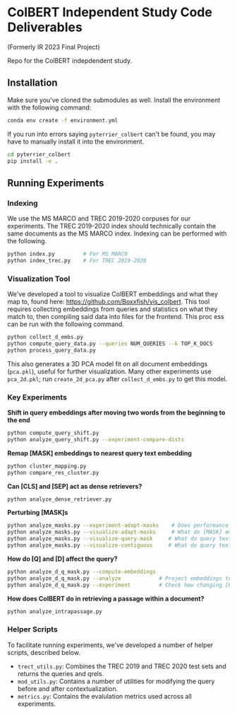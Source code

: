 # ColBERT Independent Study Code Deliverables
(Formerly IR 2023 Final Project)

Repo for the ColBERT indepdendent study.

## Installation
Make sure you've cloned the submodules as well. Install the environment with the following command:

```bash
conda env create -f environment.yml
``` 

If you run into errors saying `pyterrier_colbert` can't be found, you may have to manually install it into the
environment.

```bash
cd pyterrier_colbert
pip install -e .
```

## Running Experiments

### Indexing

We use the MS MARCO and TREC 2019-2020 corpuses for our experiments. The TREC 2019-2020 index should technically
contain the same documents as the MS MARCO index. Indexing can be performed with the following.

```bash
python index.py         # For MS MARCO
python index_trec.py    # For TREC 2019-2020
```

### Visualization Tool

We've developed a tool to visualize ColBERT embeddings and what they map to, found here:
https://github.com/Boxxfish/vis_colbert. This tool requires collecting embeddings from queries and statistics on what
they match to, then compiling said data into files for the frontend. This proc  ess can be run with the following command.

```bash
python collect_d_embs.py
python compute_query_data.py --queries NUM_QUERIES --k TOP_K_DOCS
python process_query_data.py
```

This also generates a 3D PCA model fit on all document embeddings (`pca.pkl`), useful for further visualization. Many
other experiments use `pca_2d.pkl`; run `create_2d_pca.py` after `collect_d_embs.py` to get this model.

### Key Experiments

**Shift in query embeddings after moving two words from the beginning to the end**

```bash
python compute_query_shift.py
python analyze_query_shift.py --experiment-compare-dists
```

**Remap [MASK] embeddings to nearest query text embedding**

```bash
python cluster_mapping.py
python compare_res_cluster.py
```

**Can [CLS] and [SEP] act as dense retrievers?**

```bash
python analyze_dense_retriever.py
```

**Perturbing [MASK]s**

```bash
python analyze_masks.py --experiment-adapt-masks    # Does performance get worse if we remove half of the [MASK]s before contextualization?
python analyze_masks.py --visualize-adapt-masks     # What do [MASK] embeddings look like if half the [MASK]s are removed?
python analyze_masks.py --visualize-query-mask     # What do query text embeddings look like if [MASK]s are removed?
python analyze_masks.py --visualize-contiguous     # What do query text embeddings look like if [MASK]s are placed before the query text?
```

**How do [Q] and [D] affect the query?**

```bash
python analyze_d_q_mask.py --compute-embeddings
python analyze_d_q_mask.py --analyze            # Project embeddings to 2D and show how they change.
python analyze_d_q_mask.py --experiment         # Check how changing [Q] to [D] affects performance.
```

**How does ColBERT do in retrieving a passage within a document?**

```bash
python analyze_intrapassage.py
```

### Helper Scripts

To facilitate running experiments, we've developed a number of helper scripts, described below.

- `trect_utils.py`: Combines the TREC 2019 and TREC 2020 test sets and returns the queries and qrels.
- `mod_utils.py`: Contains a number of utilities for modifying the query before and after contextualization.
- `metrics.py`: Contains the evalulation metrics used across all experiments.